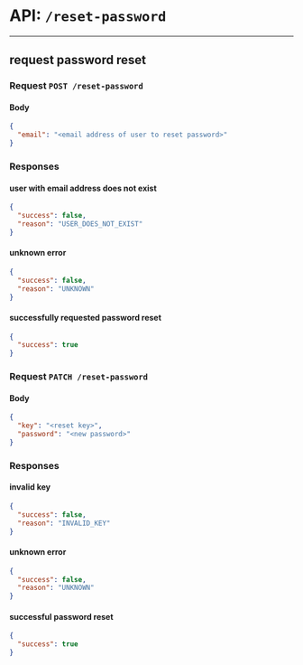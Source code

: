 # API: `/reset-password`

---
## request password reset

### Request `POST /reset-password`

#### Body
```json
{
  "email": "<email address of user to reset password>"
}
```

### Responses

#### user with email address does not exist
```json
{
  "success": false,
  "reason": "USER_DOES_NOT_EXIST"
}
```

#### unknown error
```json
{
  "success": false,
  "reason": "UNKNOWN"
}
```

#### successfully requested password reset
```json
{
  "success": true
}
```

### Request `PATCH /reset-password`

#### Body
```json
{
  "key": "<reset key>",
  "password": "<new password>"
}
```

### Responses

#### invalid key
```json
{
  "success": false,
  "reason": "INVALID_KEY"
}
```

#### unknown error
```json
{
  "success": false,
  "reason": "UNKNOWN"
}
```

#### successful password reset
```json
{
  "success": true
}
```